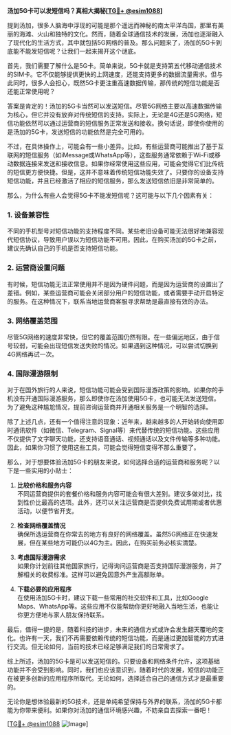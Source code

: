 **汤加5G卡可以发短信吗？真相大揭秘[[TG💪+ @esim1088](https://t.me/s/esim1088)]**

提到汤加，很多人脑海中浮现的可能是那个遥远而神秘的南太平洋岛国，那里有美丽的海滩、火山和独特的文化。然而，随着全球通信技术的发展，汤加也逐渐融入了现代化的生活方式，其中就包括5G网络的普及。那么问题来了，汤加的5G卡到底能不能发短信呢？让我们一起来揭开这个谜底。

首先，我们需要了解什么是5G卡。简单来说，5G卡就是支持第五代移动通信技术的SIM卡。它不仅能够提供更快的上网速度，还能支持更多的数据流量需求。但与此同时，很多人会担心，既然5G卡更注重高速数据传输，那传统的短信功能是否还能正常使用呢？

答案是肯定的！汤加的5G卡当然可以发送短信。尽管5G网络主要以高速数据传输为核心，但它并没有放弃对传统短信的支持。实际上，无论是4G还是5G网络，短信功能依然可以通过运营商的短信服务正常发送和接收。换句话说，即使你使用的是汤加的5G卡，发送短信的功能依然是完全可用的。

不过，在具体操作上，可能会有一些小差异。比如，有些运营商可能推出了基于互联网的短信服务（如iMessage或WhatsApp等），这些服务通常依赖于Wi-Fi或移动数据连接来发送和接收信息。如果你经常使用这些应用，可能会觉得它们比传统的短信更方便快捷。但是，这并不意味着传统短信功能失效了。只要你的设备支持短信功能，并且已经激活了相应的短信服务，那么发送短信依旧是非常简单的。

那么，为什么有些人会觉得5G卡不能发短信呢？这可能与以下几个因素有关：

### 1. **设备兼容性**
   不同的手机型号对短信功能的支持程度不同。某些老旧设备可能无法很好地兼容现代短信协议，导致用户误以为短信功能不可用。因此，在购买汤加的5G卡之前，建议先确认自己的手机是否支持短信功能。

### 2. **运营商设置问题**
   有时候，短信功能无法正常使用并不是因为硬件问题，而是因为运营商的设置出了差错。例如，某些运营商可能会关闭部分用户的短信功能，或者需要手动开启特定的服务。在这种情况下，联系当地运营商客服寻求帮助是最直接有效的办法。

### 3. **网络覆盖范围**
   尽管5G网络的速度非常快，但它的覆盖范围仍然有限。在一些偏远地区，由于信号较弱，可能会出现短信发送失败的情况。如果遇到这种情况，可以尝试切换到4G网络再试一次。

### 4. **国际漫游限制**
   对于在国外旅行的人来说，短信功能可能会受到国际漫游政策的影响。如果你的手机没有开通国际漫游服务，那么即使你在汤加使用5G卡，也可能无法发送短信。为了避免这种尴尬情况，提前咨询运营商并开通相关服务是一个明智的选择。

除了上述几点，还有一个值得注意的现象：近年来，越来越多的人开始转向使用即时通讯软件（如微信、Telegram、Signal等）来代替传统的短信功能。这些应用不仅提供了文字聊天功能，还支持语音通话、视频通话以及文件传输等多种功能。因此，如果你习惯了使用这些工具，可能会觉得短信变得不那么重要了。

那么，对于想要体验汤加5G卡的朋友来说，如何选择合适的运营商和服务呢？以下是一些实用的小贴士：

1. **比较价格和服务内容**  
   不同运营商提供的套餐价格和服务内容可能会有很大差别。建议多做对比，找到性价比最高的选项。此外，还可以关注运营商是否提供免费试用期或者优惠活动，以便节省开支。

2. **检查网络覆盖情况**  
   确保所选运营商在你常去的地方有良好的网络覆盖。虽然5G网络正在快速发展，但在某些地方可能仍以4G为主。因此，在购买前务必核实清楚。

3. **考虑国际漫游需求**  
   如果你计划前往其他国家旅行，记得询问运营商是否支持国际漫游服务，并了解相关的收费标准。这样可以避免因意外产生高额账单。

4. **下载必要的应用程序**  
   在使用汤加5G卡时，建议下载一些常用的社交软件和工具，比如Google Maps、WhatsApp等。这些应用不仅能帮助你更好地融入当地生活，也能让你更方便地与家人朋友保持联系。

最后，值得一提的是，随着科技的进步，未来的通信方式或许会发生翻天覆地的变化。也许有一天，我们不再需要依赖传统的短信功能，而是通过更加智能的方式进行交流。但无论如何，当前的技术已经足够满足我们的日常需求了。

综上所述，汤加的5G卡是可以发送短信的。只要设备和网络条件允许，这项基础功能并不会受到影响。同时，我们也应该意识到，随着时代的发展，短信的功能正在被更多创新的应用程序所取代。无论如何，选择适合自己的通信方式才是最重要的。

无论你是想体验最新的5G技术，还是单纯希望保持与外界的联系，汤加的5G卡都能为你带来便利。如果你对汤加的通信环境感兴趣，不妨亲自去探索一番吧！

[[TG💪+ @esim1088](https://t.me/s/esim1088) ![Image](https://i.postimg.cc/4NQfJmqS/Snipaste-2025-05-13-00-14-12.png)]